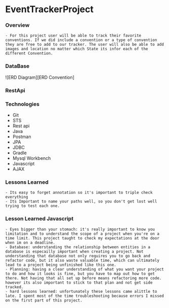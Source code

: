 # EventTrackerProject


### Overview
	- For this project user will be able to track their favorite conventions. If we did include a convention or a type of convention they are free to add to our tracker. The user will also be able to add images and location no matter which State its infor each of the different Convention. 

### DataBase
 ![ERD Diagram][ERD Convention]



### RestApi


### Technologies 
* Git
* STS
* Rest api
* Java
* Postman
* JPA
* JDBC
* Gradle
* Mysql Workbench
* Javascript
* AJAX

### Lessons Learned
	- Its easy to forget annotation so it's important to triple check everything
	- Its Important to name your paths well, so you don't get lost well trying to test each one.
### Lesson Learned Javascript
 	- Eyes bigger than your stomach: it's really important to know you limitation and to understand the scope of a project when you're on a time limit. This project taught to check my expectations at the door when im on a deadline.
 	- Database: understanding the relationship between entities in a database is especailly important when creating a project. Not understanding that database not only requires you to go back and refactor code, but it also waste valuable time, which can ultimately lead to a project being unfinished like this one.
 	- Planning: having a clear understanding of what you want your project to do and how it looks is fine, but you have to map out how to get there. Not having that all set up before means refactoring more code. however its also important to stick to that plan and not get side tracked.
 	- hard lessons learned: unfortunately these lessons came alittle to late. I spent most of the time troubleshooting because errors I missed on the first part of this project.  
